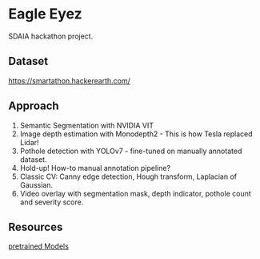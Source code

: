 # Eagle Eyez

SDAIA hackathon project.

## Dataset

https://smartathon.hackerearth.com/

## Approach

1. Semantic Segmentation with NVIDIA VIT
2. Image depth estimation with Monodepth2 - This is how Tesla replaced Lidar!
3. Pothole detection with YOLOv7 - fine-tuned on manually annotated dataset.
4. Hold-up! How-to manual annotation pipeline?
5. Classic CV: Canny edge detection, Hough transform, Laplacian of Gaussian.
6. Video overlay with segmentation mask, depth indicator, pothole count and severity score.

## Resources

[pretrained Models](https://huggingface.co/)
